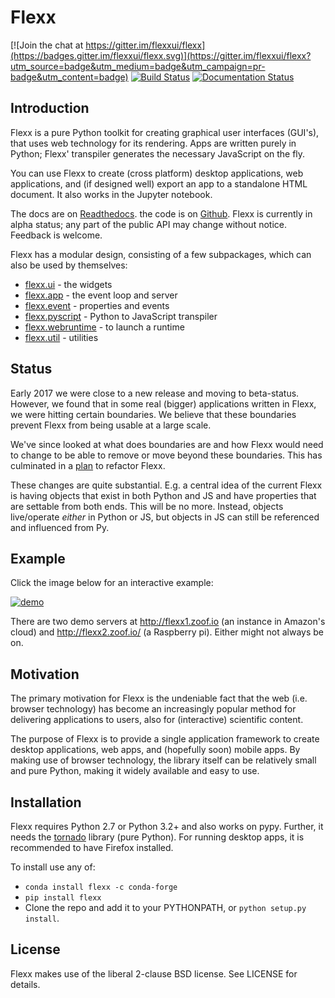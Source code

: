Flexx
=====

[![Join the chat at https://gitter.im/flexxui/flexx](https://badges.gitter.im/flexxui/flexx.svg)](https://gitter.im/flexxui/flexx?utm_source=badge&utm_medium=badge&utm_campaign=pr-badge&utm_content=badge)
[![Build Status](https://travis-ci.org/flexxui/flexx.svg)](https://travis-ci.org/flexxui/flexx)
[![Documentation Status](https://readthedocs.org/projects/flexx/badge/?version=latest)](https://flexx.readthedocs.org)

Introduction
------------

Flexx is a pure Python toolkit for creating graphical user interfaces
(GUI's), that uses web technology for its rendering. Apps are written
purely in Python; Flexx' transpiler generates the necessary JavaScript
on the fly.

You can use Flexx to create (cross platform) desktop applications, web
applications, and (if designed well) export an app to a standalone HTML
document. It also works in the Jupyter notebook.

The docs are on [Readthedocs](http://flexx.readthedocs.io).
the code is on [Github](http://github.com/flexxui/flexx).
Flexx is currently in alpha status; any part of the public API may
change without notice. Feedback is welcome.

Flexx has a modular design, consisting of a few subpackages, which can
also be used by themselves:

* [flexx.ui](http://flexx.readthedocs.io/en/stable/ui/) - the widgets
* [flexx.app](http://flexx.readthedocs.io/en/stable/app/) - the event loop and server
* [flexx.event](http://flexx.readthedocs.io/en/stable/event/) - properties and events
* [flexx.pyscript](http://flexx.readthedocs.io/en/stable/pyscript/) - Python to JavaScript transpiler
* [flexx.webruntime](http://flexx.readthedocs.io/en/stable/webruntime/) - to launch a runtime
* [flexx.util](http://flexx.readthedocs.io/en/stable/util/) - utilities


Status
------

Early 2017 we were close to a new release and moving to beta-status.
However, we found that in some real (bigger) applications written in Flexx,
we were hitting certain boundaries. We believe that these boundaries prevent
Flexx from being usable at a large scale.

We've since looked at what does boundaries are and how Flexx would need to
change to be able to remove or move beyond these boundaries. This has culminated
in a [plan](https://github.com/flexxui/flexx/pull/367) to refactor Flexx.

These changes are quite substantial. E.g. a central idea of the current
Flexx is having objects that exist in both Python and JS and have
properties that are settable from both ends. This will be no more.
Instead, objects live/operate *either* in Python or JS, but objects in JS
can still be referenced and influenced from Py.


Example
-------

Click the image below for an interactive example:

[![demo](https://dl.dropboxusercontent.com/s/x4s7wgv6tpyqsqo/flexx_demo_300.png)](http://flexx.readthedocs.io/en/latest/ui/examples/demo_src.html)

There are two demo servers at http://flexx1.zoof.io (an instance in Amazon's cloud)
and http://flexx2.zoof.io/ (a Raspberry pi). Either might not always be on.


Motivation
----------

The primary motivation for Flexx is the undeniable fact that the web
(i.e. browser technology) has become an increasingly popular method for
delivering applications to users, also for (interactive) scientific
content.

The purpose of Flexx is to provide a single application framework to
create desktop applications, web apps, and (hopefully soon) mobile apps.
By making use of browser technology, the library itself can be
relatively small and pure Python, making it widely available and easy
to use.


Installation
------------

Flexx requires Python 2.7 or Python 3.2+ and also works on pypy. Further,
it needs the [tornado](http://www.tornadoweb.org) library (pure Python).
For running desktop apps, it is recommended to have Firefox installed.

To install use any of:

* ``conda install flexx -c conda-forge``
* ``pip install flexx``
* Clone the repo and add it to your PYTHONPATH, or ``python setup.py install``.


License
-------

Flexx makes use of the liberal 2-clause BSD license. See LICENSE for details.
